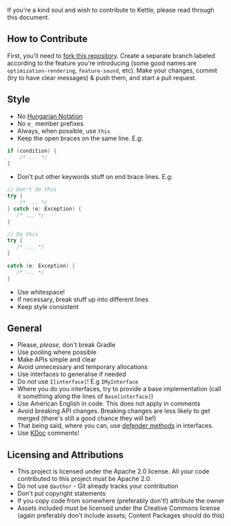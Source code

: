 If you're a kind soul and wish to contribute to Kettle, please read through this document.

## How to Contribute
First, you'll need to [fork this repository](https://github.com/Restioson/kettle-engine/fork). Create a separate branch labeled according to the feature you're introducing (some good names are `optimization-rendering`, `feature-sound`, etc). Make your changes, commit (try to have clear messages) & push them, and start a pull request.

## Style

- No [Hungarian Notation](https://en.wikipedia.org/wiki/Hungarian_notation)
- No `m_` member prefixes
- Always, when possible, use `this`
- Keep the open braces on the same line. E.g:
```kotlin
if (condition) {
    /* ... */
}
```
- Don't put other keywords stuff on end brace lines. E.g:
```kotlin
// Don't do this
try {
    /* ... */
} catch (e: Exception) {
   /* ... */
}

// Do this
try {
   /* ... */
}

catch (e: Exception) {
   /* ... */
}
```
- Use whitespace!
- If necessary, break stuff up into different lines
- Keep style consistent

## General
- Please, *please*, don't break Gradle
- Use pooling where possible
- Make APIs simple and clear
- Avoid unnecessary and temporary allocations
- Use interfaces to generalise if needed
- Do *not* use `I[interface]`! E.g `IMyInterface`
- Where you do you interfaces, try to provide a base implementation (call it something along the lines of `Base[interface]`)
- Use American English in code. This does not apply in comments
- Avoid breaking API changes. Breaking changes are less likely to get merged (there's still a good chance they will be!)
- That being said, where you can, use [defender methods](https://docs.oracle.com/javase/tutorial/java/IandI/defaultmethods.html) in interfaces.
- Use [KDoc](https://kotlinlang.org/docs/reference/kotlin-doc.html) comments!


## Licensing and Attributions
- This project is licensed under the Apache 2.0 license. All your code contributed to this project must be Apache 2.0.
- Do not use `@author` - Git already tracks your contribution
- Don't put copyright statements
- If you copy code from somewhere (preferably don't!) attribute the owner
- Assets included must be licensed under the Creative Commons license (again preferably don't include assets; Content Packages should do this)